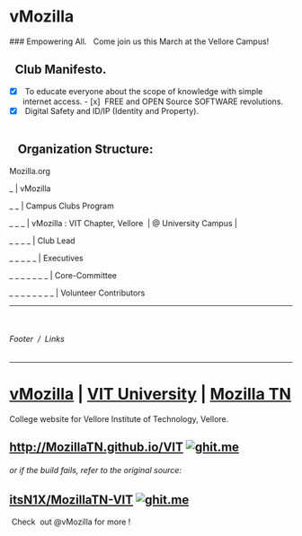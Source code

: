 # vMozilla 
### Empowering All.
 
Come join us this March at the Vellore Campus!
 
 
##    Club Manifesto.  
- [x]  To educate everyone about the scope of knowledge with simple internet access. 
- [x]  FREE and OPEN Source SOFTWARE revolutions.  
- [x]  Digital Safety and ID/IP (Identity and Property).  
 
 
##    Organization Structure:

Mozilla.org
 
 
_  | vMozilla
  
  
_ _  | Campus Clubs Program
    
    
_ _ _  | vMozilla : VIT Chapter, Vellore  | @ University Campus | 
    
    
_ _ _ _  | Club Lead   
        
        
_ _ _ _ _ | Executives  
          
          
_ _ _ _ _ _ _ | Core-Committee 
            
            
_ _ _ _ _ _ _ _ | Volunteer Contributors 
             
           
         
 
 
----
 
######  Footer  /  Links 

----


# [vMozilla](http://www.github.com/vMozilla) | [VIT University](http://www.github.com/VITUni) | [Mozilla TN](http://github.com/mozillatn) 
College website for Vellore Institute of Technology, Vellore. 
## <http://MozillaTN.github.io/VIT> [![ghit.me](https://ghit.me/badge.svg?repo=MozillaTN/VIT)](https://ghit.me/repo/MozillaTN/VIT)

###### or if the build fails, refer to the original source:
## [itsN1X/MozillaTN-VIT](https://itsn1x.github.io/MozillaTN-VIT/) [![ghit.me](https://ghit.me/badge.svg?repo=itsn1x/MozillaTN-VIT)](https://ghit.me/repo/itsn1x/MozillaTN-VIT)
 Check  out @vMozilla for more !
